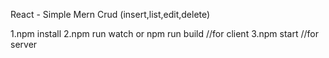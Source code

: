 React - Simple Mern Crud (insert,list,edit,delete)

1.npm install
2.npm run watch or npm run build //for client 
3.npm start //for server 